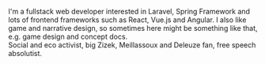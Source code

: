 I'm a fullstack web developer interested in Laravel, Spring Framework and lots of frontend frameworks such as React, Vue.js and Angular.
I also like game and narrative design, so sometimes here might be something like that, e.g. game design and concept docs.\
 Social and eco activist, big Zizek, Meillassoux and Deleuze fan, free speech absolutist.
